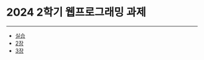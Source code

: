 # 2024 2학기 웹프로그래밍 과제 
---
+ [실습](https://github.com/FB1937/Study-WebP/tree/master/class)
+ [2장](https://github.com/FB1937/Study-WebP/tree/master/0924/2장)
+ [3장](https://github.com/FB1937/Study-WebP/tree/master/0924/3장)
